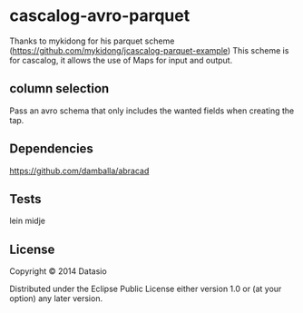 # cascalog-avro-parquet

Thanks to mykidong for his parquet scheme (https://github.com/mykidong/jcascalog-parquet-example)
This scheme is for cascalog, it allows the use of Maps for input and output.

## column selection

Pass an avro schema that only includes the wanted fields when creating the tap.

## Dependencies

https://github.com/damballa/abracad

## Tests

lein midje

## License

Copyright © 2014 Datasio

Distributed under the Eclipse Public License either version 1.0 or (at
your option) any later version.
